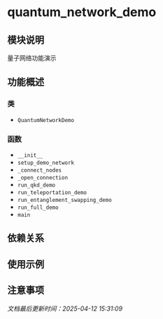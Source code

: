 # quantum_network_demo

## 模块说明
量子网络功能演示

## 功能概述

### 类

- `QuantumNetworkDemo`

### 函数

- `__init__`
- `setup_demo_network`
- `_connect_nodes`
- `_open_connection`
- `run_qkd_demo`
- `run_teleportation_demo`
- `run_entanglement_swapping_demo`
- `run_full_demo`
- `main`

## 依赖关系

## 使用示例

## 注意事项

*文档最后更新时间：2025-04-12 15:31:09*